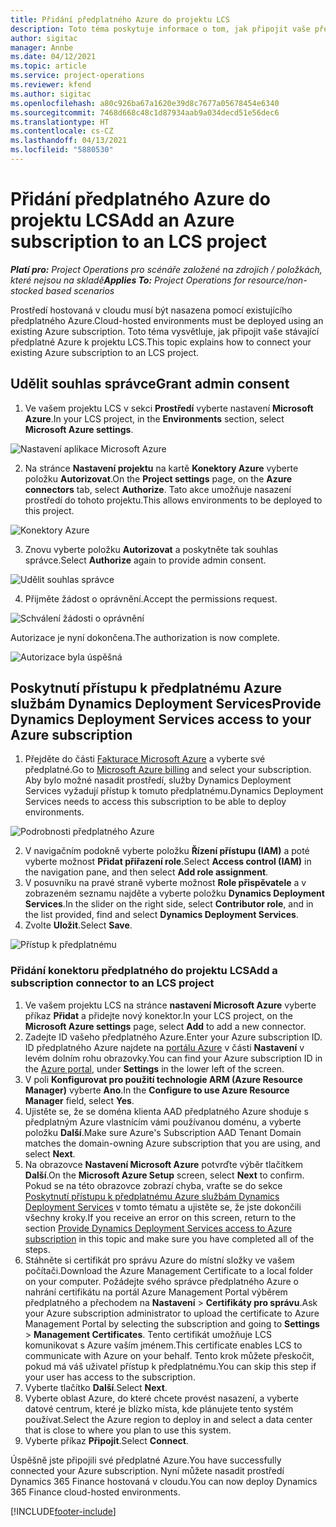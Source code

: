 ```yaml
---
title: Přidání předplatného Azure do projektu LCS
description: Toto téma poskytuje informace o tom, jak připojit vaše předplatné Azure k projektu LCS.
author: sigitac
manager: Annbe
ms.date: 04/12/2021
ms.topic: article
ms.service: project-operations
ms.reviewer: kfend
ms.author: sigitac
ms.openlocfilehash: a80c926ba67a1620e39d8c7677a05678454e6340
ms.sourcegitcommit: 7468d668c48c1d87934aab9a034decd51e56dec6
ms.translationtype: HT
ms.contentlocale: cs-CZ
ms.lasthandoff: 04/13/2021
ms.locfileid: "5880530"
---
```

# <a name="add-an-azure-subscription-to-an-lcs-project"></a><span data-ttu-id="76ae4-103">Přidání předplatného Azure do projektu LCS</span><span class="sxs-lookup"><span data-stu-id="76ae4-103">Add an Azure subscription to an LCS project</span></span>

<span data-ttu-id="76ae4-104">_**Platí pro:** Project Operations pro scénáře založené na zdrojích / položkách, které nejsou na skladě_</span><span class="sxs-lookup"><span data-stu-id="76ae4-104">_**Applies To:** Project Operations for resource/non-stocked based scenarios_</span></span>

<span data-ttu-id="76ae4-105">Prostředí hostovaná v cloudu musí být nasazena pomocí existujícího předplatného Azure.</span><span class="sxs-lookup"><span data-stu-id="76ae4-105">Cloud-hosted environments must be deployed using an existing Azure subscription.</span></span> <span data-ttu-id="76ae4-106">Toto téma vysvětluje, jak připojit vaše stávající předplatné Azure k projektu LCS.</span><span class="sxs-lookup"><span data-stu-id="76ae4-106">This topic explains how to connect your existing Azure subscription to an LCS project.</span></span> 

## <a name="grant-admin-consent"></a><span data-ttu-id="76ae4-107">Udělit souhlas správce</span><span class="sxs-lookup"><span data-stu-id="76ae4-107">Grant admin consent</span></span>

1. <span data-ttu-id="76ae4-108">Ve vašem projektu LCS v sekci **Prostředí** vyberte nastavení **Microsoft Azure**.</span><span class="sxs-lookup"><span data-stu-id="76ae4-108">In your LCS project, in the **Environments** section, select **Microsoft Azure settings**.</span></span>

![Nastavení aplikace Microsoft Azure](./media/1MicrosoftAzureSettings.png)

2. <span data-ttu-id="76ae4-110">Na stránce **Nastavení projektu** na kartě **Konektory Azure** vyberte položku **Autorizovat**.</span><span class="sxs-lookup"><span data-stu-id="76ae4-110">On the **Project settings** page, on the **Azure connectors** tab, select **Authorize**.</span></span> <span data-ttu-id="76ae4-111">Tato akce umožňuje nasazení prostředí do tohoto projektu.</span><span class="sxs-lookup"><span data-stu-id="76ae4-111">This allows environments to be deployed to this project.</span></span>

![Konektory Azure](./media/2AzureConnectors.png)

3. <span data-ttu-id="76ae4-113">Znovu vyberte položku **Autorizovat** a poskytněte tak souhlas správce.</span><span class="sxs-lookup"><span data-stu-id="76ae4-113">Select **Authorize** again to provide admin consent.</span></span>

![Udělit souhlas správce](./media/3GrantAdminConsent.png)

4. <span data-ttu-id="76ae4-115">Přijměte žádost o oprávnění.</span><span class="sxs-lookup"><span data-stu-id="76ae4-115">Accept the permissions request.</span></span>

![Schválení žádosti o oprávnění](./media/4AcceptPermissionRequest.png)

<span data-ttu-id="76ae4-117">Autorizace je nyní dokončena.</span><span class="sxs-lookup"><span data-stu-id="76ae4-117">The authorization is now complete.</span></span> 

![Autorizace byla úspěšná](./media/5AuthorizationComplete.png)

## <a name="provide-dynamics-deployment-services-access-to-your-azure-subscription"></a><a name="provide"></a><span data-ttu-id="76ae4-119">Poskytnutí přístupu k předplatnému Azure službám Dynamics Deployment Services</span><span class="sxs-lookup"><span data-stu-id="76ae4-119">Provide Dynamics Deployment Services access to your Azure subscription</span></span>

1. <span data-ttu-id="76ae4-120">Přejděte do části [Fakturace Microsoft Azure](https://portal.azure.com/#blade/Microsoft\_Azure\_Billing/SubscriptionsBlade) a vyberte své předplatné.</span><span class="sxs-lookup"><span data-stu-id="76ae4-120">Go to [Microsoft Azure billing](https://portal.azure.com/#blade/Microsoft\_Azure\_Billing/SubscriptionsBlade) and select your subscription.</span></span> <span data-ttu-id="76ae4-121">Aby bylo možné nasadit prostředí, služby Dynamics Deployment Services vyžadují přístup k tomuto předplatnému.</span><span class="sxs-lookup"><span data-stu-id="76ae4-121">Dynamics Deployment Services needs to access this subscription to be able to deploy environments.</span></span>

![Podrobnosti předplatného Azure](./media/6AzureSubscription.png)

2. <span data-ttu-id="76ae4-123">V navigačním podokně vyberte položku **Řízení přístupu (IAM)** a poté vyberte možnost **Přidat přiřazení role**.</span><span class="sxs-lookup"><span data-stu-id="76ae4-123">Select **Access control (IAM)** in the navigation pane, and then select **Add role assignment**.</span></span>
3. <span data-ttu-id="76ae4-124">V posuvníku na pravé straně vyberte možnost **Role přispěvatele** a v zobrazeném seznamu najděte a vyberte položku **Dynamics Deployment Services**.</span><span class="sxs-lookup"><span data-stu-id="76ae4-124">In the slider on the right side, select **Contributor role**, and in the list provided, find and select **Dynamics Deployment Services**.</span></span> 
4. <span data-ttu-id="76ae4-125">Zvolte **Uložit**.</span><span class="sxs-lookup"><span data-stu-id="76ae4-125">Select **Save**.</span></span>

![Přístup k předplatnému](./media/7SubscriptionAccess.png)

### <a name="add-a-subscription-connector-to-an-lcs-project"></a><span data-ttu-id="76ae4-127">Přidání konektoru předplatného do projektu LCS</span><span class="sxs-lookup"><span data-stu-id="76ae4-127">Add a subscription connector to an LCS project</span></span>

1. <span data-ttu-id="76ae4-128">Ve vašem projektu LCS na stránce **nastavení Microsoft Azure** vyberte příkaz **Přidat** a přidejte nový konektor.</span><span class="sxs-lookup"><span data-stu-id="76ae4-128">In your LCS project, on the **Microsoft Azure settings** page, select **Add** to add a new connector.</span></span>
2. <span data-ttu-id="76ae4-129">Zadejte ID vašeho předplatného Azure.</span><span class="sxs-lookup"><span data-stu-id="76ae4-129">Enter your Azure subscription ID.</span></span> <span data-ttu-id="76ae4-130">ID předplatného Azure najdete na [portálu Azure](https://ms.portal.azure.com/) v části **Nastavení** v levém dolním rohu obrazovky.</span><span class="sxs-lookup"><span data-stu-id="76ae4-130">You can find your Azure subscription ID in the [Azure portal](https://ms.portal.azure.com/), under  **Settings**  in the lower left of the screen.</span></span>
3. <span data-ttu-id="76ae4-131">V poli **Konfigurovat pro použití technologie ARM (Azure Resource Manager)** vyberte **Ano**.</span><span class="sxs-lookup"><span data-stu-id="76ae4-131">In the **Configure to use Azure Resource Manager** field, select **Yes**.</span></span>
4. <span data-ttu-id="76ae4-132">Ujistěte se, že se doména klienta AAD předplatného Azure shoduje s předplatným Azure vlastnícím vámi používanou doménu, a vyberte položku **Další**.</span><span class="sxs-lookup"><span data-stu-id="76ae4-132">Make sure Azure's Subscription AAD Tenant Domain matches the domain-owning Azure subscription that you are using, and select **Next**.</span></span>
5. <span data-ttu-id="76ae4-133">Na obrazovce **Nastavení Microsoft Azure** potvrďte výběr tlačítkem **Další**.</span><span class="sxs-lookup"><span data-stu-id="76ae4-133">On the **Microsoft Azure Setup** screen, select **Next** to confirm.</span></span> <span data-ttu-id="76ae4-134">Pokud se na této obrazovce zobrazí chyba, vraťte se do sekce [Poskytnutí přístupu k předplatnému Azure službám Dynamics Deployment Services](#provide) v tomto tématu a ujistěte se, že jste dokončili všechny kroky.</span><span class="sxs-lookup"><span data-stu-id="76ae4-134">If you receive an error on this screen, return to the section [Provide Dynamics Deployment Services access to Azure subscription](#provide) in this topic and make sure you have completed all of the steps.</span></span>
6. <span data-ttu-id="76ae4-135">Stáhněte si certifikát pro správu Azure do místní složky ve vašem počítači.</span><span class="sxs-lookup"><span data-stu-id="76ae4-135">Download the Azure Management Certificate to a local folder on your computer.</span></span> <span data-ttu-id="76ae4-136">Požádejte svého správce předplatného Azure o nahrání certifikátu na portál Azure Management Portal výběrem předplatného a přechodem na **Nastavení** > **Certifikáty pro správu**.</span><span class="sxs-lookup"><span data-stu-id="76ae4-136">Ask your Azure subscription administrator to upload the certificate to Azure Management Portal by selecting the subscription and going to **Settings** > **Management Certificates**.</span></span> <span data-ttu-id="76ae4-137">Tento certifikát umožňuje LCS komunikovat s Azure vaším jménem.</span><span class="sxs-lookup"><span data-stu-id="76ae4-137">This certificate enables LCS to communicate with Azure on your behalf.</span></span> <span data-ttu-id="76ae4-138">Tento krok můžete přeskočit, pokud má váš uživatel přístup k předplatnému.</span><span class="sxs-lookup"><span data-stu-id="76ae4-138">You can skip this step if your user has access to the subscription.</span></span>
7. <span data-ttu-id="76ae4-139">Vyberte tlačítko **Další**.</span><span class="sxs-lookup"><span data-stu-id="76ae4-139">Select  **Next**.</span></span>
8. <span data-ttu-id="76ae4-140">Vyberte oblast Azure, do které chcete provést nasazení, a vyberte datové centrum, které je blízko místa, kde plánujete tento systém používat.</span><span class="sxs-lookup"><span data-stu-id="76ae4-140">Select the Azure region to deploy in and select a data center that is close to where you plan to use this system.</span></span>
9.  <span data-ttu-id="76ae4-141">Vyberte příkaz **Připojit**.</span><span class="sxs-lookup"><span data-stu-id="76ae4-141">Select  **Connect**.</span></span>

<span data-ttu-id="76ae4-142">Úspěšně jste připojili své předplatné Azure.</span><span class="sxs-lookup"><span data-stu-id="76ae4-142">You have successfully connected your Azure subscription.</span></span> <span data-ttu-id="76ae4-143">Nyní můžete nasadit prostředí Dynamics 365 Finance hostovaná v cloudu.</span><span class="sxs-lookup"><span data-stu-id="76ae4-143">You can now deploy Dynamics 365 Finance cloud-hosted environments.</span></span>




[!INCLUDE[footer-include](../includes/footer-banner.md)]
